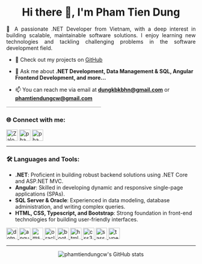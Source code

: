 <h1 align="center">Hi there 👋, I'm Pham Tien Dung</h1>

<p align="justify">
  🚀 A passionate .NET Developer from Vietnam, with a deep interest in building scalable, maintainable software solutions. I enjoy learning new technologies and tackling challenging problems in the software development field.
</p>

- 🔭 Check out my projects on [GitHub](https://github.com/phamtiendungcw?tab=repositories)

- 💬 Ask me about **.NET Development, Data Management & SQL, Angular Frontend Development, and more...**

- 📫 You can reach me via email at **dungkbkbhn@gmail.com** or **phamtiendungcw@gmail.com**

<hr style="border: none; height: 0.15em; background-color: #ccc; width: 50%;" />

<h3 align="left">🌐 Connect with me:</h3>
<p align="left">
  <a href="https://zalo.me/84337198586" target="_blank"><img align="center" src="https://img.icons8.com/color/48/000000/zalo.png" alt="Zalo" height="30" width="30" /></a>
  <a href="https://fb.com/phamtiendungcw" target="_blank"><img align="center" src="https://raw.githubusercontent.com/rahuldkjain/github-profile-readme-generator/master/src/images/icons/Social/facebook.svg" alt="phamtiendungcw" height="30" width="30" /></a>
  <a href="https://linkedin.com/in/phamtiendungcw" target="_blank">
    <img align="center" src="https://raw.githubusercontent.com/rahuldkjain/github-profile-readme-generator/master/src/images/icons/Social/linked-in-alt.svg" alt="phamtiendungcw" height="30" width="30" />
  </a>
</p>

---

<h3 align="left">🛠️ Languages and Tools:</h3>
<ul>
  <li><strong>.NET</strong>: Proficient in building robust backend solutions using .NET Core and ASP.NET MVC.</li>
  <li><strong>Angular</strong>: Skilled in developing dynamic and responsive single-page applications (SPAs).</li>
  <li><strong>SQL Server & Oracle</strong>: Experienced in data modeling, database administration, and writing complex queries.</li>
  <li><strong>HTML, CSS, Typescript, and Bootstrap</strong>: Strong foundation in front-end technologies for building user-friendly interfaces.</li>
</ul>
<p align="left">
  <a href="https://dotnet.microsoft.com/" target="_blank">
    <img src="https://upload.wikimedia.org/wikipedia/commons/0/0e/Microsoft_.NET_logo.png" alt="dotnet" width="30" height="30"/>
  </a>
  <a href="https://angular.io" target="_blank">
    <img src="https://upload.wikimedia.org/wikipedia/commons/c/cf/Angular_full_color_logo.svg" alt="angular" width="30" height="30"/>
  </a>
  <a href="https://www.microsoft.com/en-us/sql-server" target="_blank">
    <img src="https://img.icons8.com/color/48/000000/microsoft-sql-server.png" alt="mssql" width="30" height="30"/>
  </a>
  <a href="https://www.oracle.com/database/" target="_blank">
    <img src="https://upload.wikimedia.org/wikipedia/commons/5/50/Oracle_logo.svg" alt="oracle" width="30" height="30"/>
  </a>
  <a href="https://getbootstrap.com" target="_blank">
    <img src="https://upload.wikimedia.org/wikipedia/commons/b/b2/Bootstrap_logo.svg" alt="bootstrap" width="30" height="30"/>
  </a>
  <a href="https://www.w3.org/html/" target="_blank">
    <img src="https://upload.wikimedia.org/wikipedia/commons/6/61/HTML5_logo_and_wordmark.svg" alt="html5" width="30" height="30"/>
  </a>
  <a href="https://www.w3schools.com/css/" target="_blank">
    <img src="https://upload.wikimedia.org/wikipedia/commons/d/d5/CSS3_logo_and_wordmark.svg" alt="css3" width="30" height="30"/>
  </a>
  <a href="https://sass-lang.com" target="_blank">
    <img src="https://upload.wikimedia.org/wikipedia/commons/9/96/Sass_Logo_Color.svg" alt="sass" width="30" height="30"/>
  </a>
  <a href="https://www.typescriptlang.org/" target="_blank">
    <img src="https://upload.wikimedia.org/wikipedia/commons/4/4c/Typescript_logo_2020.svg" alt="typescript" width="30" height="30"/>
  </a>
</p>

---

<p align="center">
  <img src="https://github-readme-stats.vercel.app/api?username=phamtiendungcw&show_icons=true&theme=radical" alt="phamtiendungcw's GitHub stats" />
</p>
